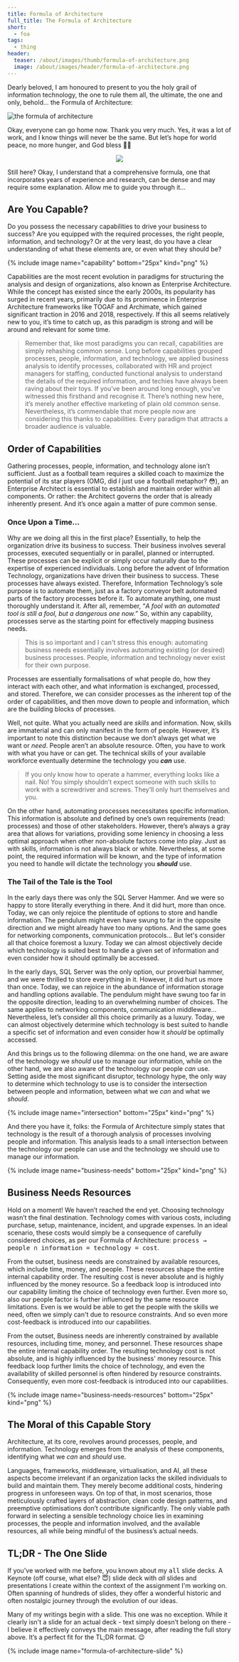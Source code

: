 ```yaml
---
title: Formula of Architecture
full_title: The Formula of Architecture
short:
  - foa
tags:
  - thing
header:
  teaser: /about/images/thumb/formula-of-architecture.png
  image: /about/images/header/formula-of-architecture.png
---
```


Dearly beloved, I am honoured to present to you the holy grail of information technology, the one to rule them all, the ultimate, the one and only, behold... the Formula of Architecture:

![the formula of architecture](/about/images/full/the-formula.png)

Okay, everyone can go home now. Thank you very much. Yes, it was a lot of work, and I know things will never be the same. But let’s hope for world peace, no more hunger, and God bless 🫳🎤

<p style="text-align:center">
  <img src="/about/images/full/math-confused.gif">
</p>

Still here? Okay, I understand that a comprehensive formula, one that incorporates years of experience and research, can be dense and may require some explanation. Allow me to guide you through it...

## Are You Capable?

Do you possess the necessary capabilities to drive your business to success? Are you equipped with the required processes, the right people, information, and technology? Or at the very least, do you have a clear understanding of what these elements are, or even what they should be?

{% include image name="capability" bottom="25px" kind="png" %}

Capabilities are the most recent evolution in paradigms for structuring the analysis and design of organizations, also known as Enterprise Architecture. While the concept has existed since the early 2000s, its popularity has surged in recent years, primarily due to its prominence in Enterprise Architecture frameworks like TOGAF and Archimate, which gained significant traction in 2016 and 2018, respectively. If this all seems relatively new to you, it’s time to catch up, as this paradigm is strong and will be around and  relevant for some time.

> Remember that, like most paradigms you can recall, capabilities are simply rehashing common sense. Long before capabilities grouped processes, people, information, and technology, we applied business analysis to identify processes, collaborated with HR and project managers for staffing, conducted functional analysis to understand the details of the required information, and techies have always been raving about their toys. If you’ve been around long enough, you’ve witnessed this firsthand and recognise it. There’s nothing new here, it’s merely another effective marketing of plain old common sense. Nevertheless, it’s commendable that more people now are considering this thanks to capabilities. Every paradigm that attracts a broader audience is valuable.

## Order of Capabilities

Gathering processes, people, information, and technology alone isn’t sufficient. Just as a football team requires a skilled coach to maximize the potential of its star players (OMG, did _I_ just use a football metaphor? 😳), an Enterprise Architect is essential to establish and maintain order within all components. Or rather: the Architect governs the order that is already inherently present. And it’s once again a matter of pure common sense.

### Once Upon a Time...

Why are we doing all this in the first place? Essentially, to help the organization drive its business to success. Their business involves several processes, executed sequentially or in parallel, planned or interrupted. These processes can be explicit or simply occur naturally due to the expertise of experienced individuals. Long before the advent of Information Technology, organizations have driven their business to success. These processes have always existed. Therefore, Information Technology’s sole purpose is to automate them, just as a factory conveyor belt automated parts of the factory processes before it. To automate anything, one must thoroughly understand it. After all, remember, “_A fool with an automated tool is still a fool, but a dangerous one now._” So, within any capability, processes serve as the starting point for effectively mapping business needs.

> This is so important and I can't stress this enough: automating business needs essentially involves automating existing (or desired) business processes. People, information and technology never exist for their own purpose.

Processes are essentially formalisations of what people do, how they interact with each other, and what information is exchanged, processed, and stored. Therefore, we can consider processes as the inherent top of the order of capabilities, and then move down to people and information, which are the building blocks of processes.

Well, not quite. What you actually need are _skills_ and information. Now, skills are immaterial and can only manifest in the form of people. However, it’s important to note this distinction because we don’t always get what we want or _need_. People aren’t an absolute resource. Often, you have to work with what you have or can get. The technical skills of your available workforce eventually determine the technology you **_can_** use.

> If you only know how to operate a hammer, everything looks like a nail. No! You simply shouldn’t expect someone with such skills to work with a screwdriver and screws. They’ll only hurt themselves and you.

On the other hand, automating processes necessitates specific information. This information is absolute and defined by one’s own requirements (read: processes) and those of other stakeholders. However, there’s always a gray area that allows for variations, providing some leniency in choosing a less optimal approach when other non-absolute factors come into play. Just as with skills, information is not always black or white. Nevertheless, at some point, the required information will be known, and the type of information you need to handle will dictate the technology you **_should_** use.

### The Tail of the Tale is the Tool

In the early days there was only the SQL Server Hammer. And we were so happy to store literally everything in there. And it did hurt, more than once. Today, we can only rejoice the plentitude of options to store and handle information. The pendulum might even have swung to far in the opposite direction and we might already have too many options. And the same goes for networking components, communication protocols... But let's consider all that choice foremost a luxury. Today we can almost objectively decide which technology is suited best to handle a given set of information and even consider how it should optimally be accessed.

In the early days, SQL Server was the only option, our proverbial hammer, and we were thrilled to store everything in it. However, it did hurt us more than once. Today, we can rejoice in the abundance of information storage and handling options available. The pendulum might have swung too far in the opposite direction, leading to an overwhelming number of choices. The same applies to networking components, communication middleware... Nevertheless, let’s consider all this choice primarily as a luxury. Today, we can almost objectively determine which technology is best suited to handle a specific set of information and even consider how it _should_ be optimally accessed.

And this brings us to the following dilemma: on the one hand, we are aware of the technology we _should_ use to manage our information, while on the other hand, we are also aware of the technology our people _can_ use. Setting aside the most significant disruptor, technology hype, the only way to determine which technology to use is to consider the intersection between people and information, between what we _can_ and what we _should_.

{% include image name="intersection" bottom="25px" kind="png" %}

And there you have it, folks: the Formula of Architecture simply states that technology is the result of a thorough analysis of processes involving people and information. This analysis leads to a small intersection between the technology our people can use and the technology we should use to manage our information.

{% include image name="business-needs" bottom="25px" kind="png" %}

## Business Needs Resources

Hold on a moment! We haven’t reached the end yet. Choosing technology wasn’t the final destination. Technology comes with various costs, including purchase, setup, maintenance, incident, and upgrade expenses. In an ideal scenario, these costs would simply be a consequence of carefully considered choices, as per our Formula of Architecture: <tt>process → people ∩ information = technology = cost</tt>.

From the outset, business needs are constrained by available resources, which include time, money, and people. These resources shape the entire internal capability order. The resulting cost is never absolute and is highly influenced by the money resource. So a feedback loop is introduced into our capability limiting the choice of technology even further. Even more so, also our people factor is further influenced by the same resource limitations. Even is we would be able to get the people with the skills we need, often we simply can't due to resource constraints. And so even more cost-feedback is introduced into our capabilities.

From the outset, Business needs are inherently constrained by available resources, including time, money, and personnel. These resources shape the entire internal capability order. The resulting technology cost is not absolute, and is highly influenced by the business' money resource. This feedback loop further limits the choice of technology, and even the availability of skilled personnel is often hindered by resource constraints. Consequently, even more cost-feedback is introduced into our capabilities.

{% include image name="business-needs-resources" bottom="25px" kind="png" %}

## The Moral of this Capable Story

Architecture, at its core, revolves around processes, people, and information. Technology emerges from the analysis of these components, identifying what we _can_ and _should_ use.

Languages, frameworks, middleware, virtualisation, and AI, all these aspects become irrelevant if an organization lacks the skilled individuals to build and maintain them. They merely become additional costs, hindering progress in unforeseen ways. On top of that, in most scenarios, those meticulously crafted layers of abstraction, clean code design patterns, and preemptive optimisations don’t contribute significantly. The only viable path forward in selecting a sensible technology choice lies in examining processes, the people and information involved, and the available resources, all while being mindful of the business’s actual needs.

## TL;DR - The One Slide

If you've worked with me before, you known about my <tt>all</tt> slide decks. A Keynote (off course, what else? 😇) slide deck with _all_ slides and presentations I create within the context of the assignment I'm working on. Often spanning of hundreds of slides, they offer a wonderful historic and often nostalgic journey through the evolution of our ideas.

Many of my writings begin with a slide. This one was no exception. While it clearly isn't a slide for an actual deck - text simply doesn’t belong on there - I believe it effectively conveys the main message, after reading the full story above. It’s a perfect fit for the TL;DR format. 😉

{% include image name="formula-of-architecture-slide" %}
